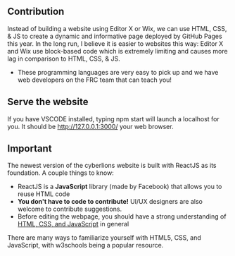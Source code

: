 ## **Contribution**

Instead of building a website using Editor X or Wix, we can use HTML, CSS, & JS to create a dynamic and informative page deployed by GitHub Pages this year. In the long run, I believe it is easier to websites this way: Editor X and Wix use block-based code which is extremely limiting and causes more lag in comparison to HTML, CSS, & JS. 

- These programming languages are very easy to pick up and we have web developers on the FRC team that can teach you!

## **Serve the website**

If you have VSCODE installed, typing npm start will launch a localhost for you. It should be http://127.0.0.1:3000/ your web browser. 

## **Important**

The newest version of the cyberlions website is built with ReactJS as its foundation. A couple things to know:

- ReactJS is a **JavaScript** library (made by Facebook) that allows you to reuse HTML code
- **You don't have to code to contribute!** UI/UX designers are also welcome to contribute suggestions.
- Before editing the webpage, you should have a strong understanding of <ins>HTML, CSS, and JavaScript</ins> in general

There are many ways to familiarize yourself with HTML5, CSS, and JavaScript, with w3schools being a popular resource. 

